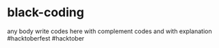 # black-coding
any body write codes here with complement codes and with explanation #hacktoberfest #hacktober

